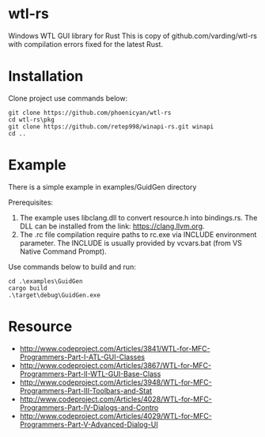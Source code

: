 wtl-rs
=====
Windows WTL GUI library for Rust
This is copy of github.com/varding/wtl-rs with compilation errors fixed for the latest Rust.

Installation
=====
Clone project use commands below:
```
git clone https://github.com/phoenicyan/wtl-rs
cd wtl-rs\pkg
git clone https://github.com/retep998/winapi-rs.git winapi
cd ..
```

Example
=====
There is a simple example in examples/GuidGen directory

Prerequisites:
1) The example uses libclang.dll to convert resource.h into bindings.rs. The DLL can be 
   installed from the link: https://clang.llvm.org.
2) The .rc file compilation require paths to rc.exe via INCLUDE environment parameter. 
   The INCLUDE is usually provided by vcvars.bat (from VS Native Command Prompt).

Use commands below to build and run:
```
cd .\examples\GuidGen
cargo build
.\target\debug\GuidGen.exe
```

Resource
=====
* http://www.codeproject.com/Articles/3841/WTL-for-MFC-Programmers-Part-I-ATL-GUI-Classes
* http://www.codeproject.com/Articles/3867/WTL-for-MFC-Programmers-Part-II-WTL-GUI-Base-Class
* http://www.codeproject.com/Articles/3948/WTL-for-MFC-Programmers-Part-III-Toolbars-and-Stat
* http://www.codeproject.com/Articles/4028/WTL-for-MFC-Programmers-Part-IV-Dialogs-and-Contro
* http://www.codeproject.com/Articles/4029/WTL-for-MFC-Programmers-Part-V-Advanced-Dialog-UI
